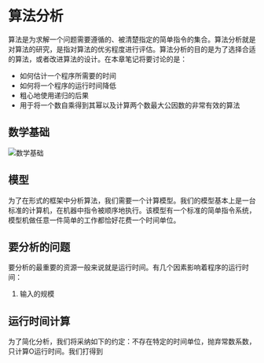 # 算法分析

算法是为求解一个问题需要遵循的、被清楚指定的简单指令的集合。算法分析就是对算法的研究，是指对算法的优劣程度进行评估。算法分析的目的是为了选择合适的算法，或者改进算法的设计。在本章笔记将要讨论的是：
+ 如何估计一个程序所需要的时间
+ 如何将一个程序的运行时间降低
+ 粗心地使用递归的后果
+ 用于将一个数自乘得到其幂以及计算两个数最大公因数的非常有效的算法

## 数学基础

![数学基础](../img/math_basic.png)

## 模型

为了在形式的框架中分析算法，我们需要一个计算模型。我们的模型基本上是一台标准的计算机，在机器中指令被顺序地执行。该模型有一个标准的简单指令系统，模型机做任意一件简单的工作都恰好花费一个时间单位。

## 要分析的问题

要分析的最重要的资源一般来说就是运行时间。有几个因素影响着程序的运行时间：
1. 输入的规模

## 运行时间计算

为了简化分析，我们将采纳如下的约定：不存在特定的时间单位，抛弃常数系数，只计算O运行时间。我们打得到